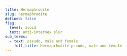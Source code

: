 ```yaml
---
title: Hermaphrodite
slug: hermaphrodite
defined: false
flag:
  level: avoid
  text: anti-intersex slur
sub_terms:
  - text: pseudo, male and female
    full_title: Hermaprhodite pseudo, male and female
---
```

